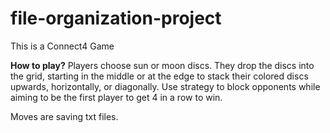# file-organization-project

This is a Connect4 Game 

**How to play?**
Players choose sun or moon discs. They drop the discs into the grid, starting in the middle or 
at the edge to stack their colored discs upwards, horizontally, or diagonally. Use strategy to 
block opponents while aiming to be the first player to get 4 in a row to win.

Moves are saving txt files.

